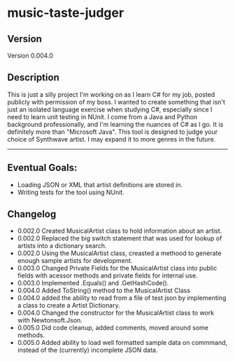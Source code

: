 # music-taste-judger

## Version
Version 0.004.0
## Description
This is just a silly project I'm working on as I learn C# for my job, posted publicly with permission of my boss. 
I wanted to create something that isn't just an isolated language exercise when studying C#, especially since I need to learn unit testing in NUnit.
I come from a Java and Python background professionally, and I'm learning the nuances of C# as I go. It is definitely more than "Microsoft Java".
This tool is designed to judge your choice of Synthwave artist. I may expand it to more genres in the future.

***
## Eventual Goals:
- Loading JSON or XML that artist definitions are stored in.
- Writing tests for the tool using NUnit.

## Changelog
- 0.002.0 Created MusicalArtist class to hold information about an artist.
- 0.002.0 Replaced the big switch statement that was used for lookup of artists into a dictionary search.
- 0.002.0 Using the MusicalArtist class, creasted a methood to generate enough sample artists for development.
- 0.003.0 Changed Private Fields for the MusicalArtist class into public fields with acessor methods and private fields for internal use.
- 0.003.0 Implemented .Equals() and .GetHashCode().
- 0.004.0 Added ToString() method to the MusicalArtist Class
- 0.004.0 added the ability to read from a file of test json by implementing a class to create a Artist Dictionary.
- 0.004.0 Changed the constructor for the MusicalArtist class to work with Newtonsoft.Json.
- 0.005.0 Did code cleanup, added comments, moved around some methods.
- 0.005.0 Added ability to load well formatted sample data on commmand, instead of the (currently) incomplete JSON data.